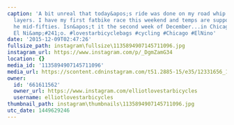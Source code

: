 ```yaml
---
caption: 'A bit unreal that today&apos;s ride was done on my road whip wearing lightweight
  layers. I have my first fatbike race this weekend and temps are supposed to be in
  he mid-fifties. Isn&apos;t it the second week of December...in Chicago!?! Crazy
  El Ni&amp;#241;o. #lovestarbicyclebags #cycling #Chicago #ElNino'
date: '2015-12-09T02:47:26'
fullsize_path: instagram\fullsize\1135894907145711096.jpg
instagram_url: https://www.instagram.com/p/_DgmZamG34
location: {}
media_id: '1135894907145711096'
media_url: https://scontent.cdninstagram.com/t51.2885-15/e35/12331656_1512602862371004_1765430943_n.jpg?ig_cache_key=MTEzNTg5NDkwNzE0NTcxMTA5Ng%3D%3D.2
owner:
  id: '661611562'
  owner_url: https://www.instagram.com/elliotlovestarbicycles
  username: elliotlovestarbicycles
thumbnail_path: instagram\thumbnails\1135894907145711096.jpg
utc_date: 1449629246
---
```

